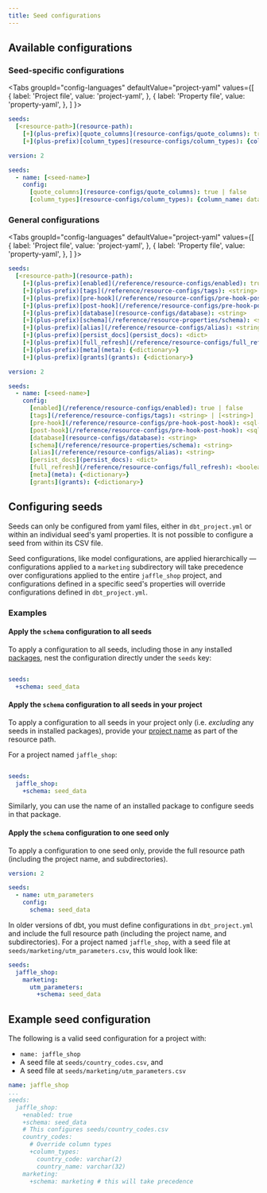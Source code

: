 ```yaml
---
title: Seed configurations
---
```


## Available configurations
### Seed-specific configurations

<Tabs
  groupId="config-languages"
  defaultValue="project-yaml"
  values={[
    { label: 'Project file', value: 'project-yaml', },
    { label: 'Property file', value: 'property-yaml', },
  ]
}>
<TabItem value="project-yaml">

<File name='dbt_project.yml'>

```yml
seeds:
  [<resource-path>](resource-path):
    [+](plus-prefix)[quote_columns](resource-configs/quote_columns): true | false
    [+](plus-prefix)[column_types](resource-configs/column_types): {column_name: datatype}

```

</File>

</TabItem>


<TabItem value="property-yaml">

<File name='seeds/properties.yml'>

```yaml
version: 2

seeds:
  - name: [<seed-name>]
    config:
      [quote_columns](resource-configs/quote_columns): true | false
      [column_types](resource-configs/column_types): {column_name: datatype}

```

</File>

</TabItem>

</Tabs>

### General configurations

<Tabs
  groupId="config-languages"
  defaultValue="project-yaml"
  values={[
    { label: 'Project file', value: 'project-yaml', },
    { label: 'Property file', value: 'property-yaml', },
  ]
}>

<TabItem value="project-yaml">

<File name='dbt_project.yml'>

```yaml
seeds:
  [<resource-path>](resource-path):
    [+](plus-prefix)[enabled](/reference/resource-configs/enabled): true | false
    [+](plus-prefix)[tags](/reference/resource-configs/tags): <string> | [<string>]
    [+](plus-prefix)[pre-hook](/reference/resource-configs/pre-hook-post-hook): <sql-statement> | [<sql-statement>]
    [+](plus-prefix)[post-hook](/reference/resource-configs/pre-hook-post-hook): <sql-statement> | [<sql-statement>]
    [+](plus-prefix)[database](resource-configs/database): <string>
    [+](plus-prefix)[schema](/reference/resource-properties/schema): <string>
    [+](plus-prefix)[alias](/reference/resource-configs/alias): <string>
    [+](plus-prefix)[persist_docs](persist_docs): <dict>
    [+](plus-prefix)[full_refresh](/reference/resource-configs/full_refresh): <boolean>
    [+](plus-prefix)[meta](meta): {<dictionary>}
    [+](plus-prefix)[grants](grants): {<dictionary>}

```

</File>

</TabItem>


<TabItem value="property-yaml">

<File name='seeds/properties.yml'>

```yaml
version: 2

seeds:
  - name: [<seed-name>]
    config:
      [enabled](/reference/resource-configs/enabled): true | false
      [tags](/reference/resource-configs/tags): <string> | [<string>]
      [pre-hook](/reference/resource-configs/pre-hook-post-hook): <sql-statement> | [<sql-statement>]
      [post-hook](/reference/resource-configs/pre-hook-post-hook): <sql-statement> | [<sql-statement>]
      [database](resource-configs/database): <string>
      [schema](/reference/resource-properties/schema): <string>
      [alias](/reference/resource-configs/alias): <string>
      [persist_docs](persist_docs): <dict>
      [full_refresh](/reference/resource-configs/full_refresh): <boolean>
      [meta](meta): {<dictionary>}
      [grants](grants): {<dictionary>}

```

</File>

</TabItem>

</Tabs>

## Configuring seeds
Seeds can only be configured from yaml files, either in `dbt_project.yml` or within an individual seed's yaml properties. It is not possible to configure a seed from within its CSV file.

Seed configurations, like model configurations, are applied hierarchically — configurations applied to a `marketing` subdirectory will take precedence over configurations applied to the entire `jaffle_shop` project, and configurations defined in a specific seed's properties will override configurations defined in `dbt_project.yml`.

### Examples
#### Apply the `schema` configuration to all seeds
To apply a configuration to all seeds, including those in any installed [packages](/docs/build/packages), nest the configuration directly under the `seeds` key:

<File name='dbt_project.yml'>

```yml

seeds:
  +schema: seed_data
```

</File>


#### Apply the `schema` configuration to all seeds in your project
To apply a configuration to all seeds in your project only (i.e. _excluding_ any seeds in installed packages), provide your [project name](project-configs/name.md) as part of the resource path.

For a project named `jaffle_shop`:

<File name='dbt_project.yml'>

```yml

seeds:
  jaffle_shop:
    +schema: seed_data
```

</File>

Similarly, you can use the name of an installed package to configure seeds in that package.

#### Apply the `schema` configuration to one seed only
To apply a configuration to one seed only, provide the full resource path (including the project name, and subdirectories).

<File name='seeds/marketing/properties.yml'>

```yml
version: 2

seeds:
  - name: utm_parameters
    config:
      schema: seed_data
```

</File>

In older versions of dbt, you must define configurations in `dbt_project.yml` and include the full resource path (including the project name, and subdirectories). For a project named `jaffle_shop`, with a seed file at `seeds/marketing/utm_parameters.csv`, this would look like:

<File name='dbt_project.yml'>

```yml
seeds:
  jaffle_shop:
    marketing:
      utm_parameters:
        +schema: seed_data
```

</File>


## Example seed configuration
The following is a valid seed configuration for a project with:
* `name: jaffle_shop`
* A seed file at `seeds/country_codes.csv`, and
* A seed file at `seeds/marketing/utm_parameters.csv`


<File name='dbt_project.yml'>

```yml
name: jaffle_shop
...
seeds:
  jaffle_shop:
    +enabled: true
    +schema: seed_data
    # This configures seeds/country_codes.csv
    country_codes:
      # Override column types
      +column_types:
        country_code: varchar(2)
        country_name: varchar(32)
    marketing:
      +schema: marketing # this will take precedence
```

</File>
